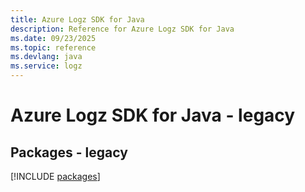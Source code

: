 ```yaml
---
title: Azure Logz SDK for Java
description: Reference for Azure Logz SDK for Java
ms.date: 09/23/2025
ms.topic: reference
ms.devlang: java
ms.service: logz
---
```

# Azure Logz SDK for Java - legacy
## Packages - legacy
[!INCLUDE [packages](logz-index.md)]